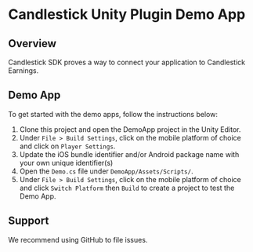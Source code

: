 # Candlestick Unity Plugin Demo App

## Overview
Candlestick SDK proves a way to connect your application to Candlestick Earnings.

## Demo App
To get started with the demo apps, follow the instructions below:

1. Clone this project and open the DemoApp project in the Unity Editor.
2. Under `File > Build Settings`, click on the mobile platform of choice and click on `Player Settings`.
3. Update the iOS bundle identifier and/or Android package name with your own unique identifier(s)
4. Open the `Demo.cs` file under `DemoApp/Assets/Scripts/`.
5. Under `File > Build Settings`, click on the mobile platform of choice and click `Switch Platform` then `Build` to create a project to test the Demo App.

## Support
We recommend using GitHub to file issues.
